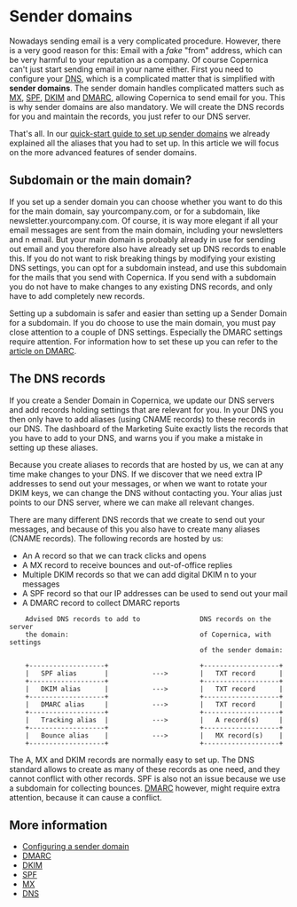 # Sender domains

Nowadays sending email is a very complicated procedure. However, there is 
a very good reason for this: Email with a *fake* "from" address, which 
can be very harmful to your reputation as a company. Of course Copernica 
can't just start sending email in your name either. First you need to configure 
your [DNS](./dns), which is a complicated matter that is simplified with 
**sender domains**. The sender domain handles complicated matters such 
as [MX](./mx.md), [SPF](./spf.md), [DKIM](./dkim.md) and [DMARC](./dmarc.md), 
allowing Copernica to send email for you. This is why sender domains are 
also mandatory. We will create the DNS records for you and maintain the 
records, you just refer to our DNS server.

That's all. In our [quick-start guide to set up sender domains](./quick-sender-domain-guide.md)
we already explained all the aliases that you had to set up. In this article we
will focus on the more advanced features of sender domains.

## Subdomain or the main domain?

If you set up a sender domain you can choose whether you want to do this for the
main domain, say yourcompany.com, or for a subdomain, like newsletter.yourcompany.com.
Of course, it is way more elegant if all your email messages are sent from the
main domain, including your newsletters and n email. But your main domain 
is probably already in use for sending out email and you therefore also have already 
set up DNS records to enable this. If you do not want to risk breaking things by 
modifying your existing DNS settings, you can opt for a subdomain instead, and use 
this subdomain for the mails that you send with Copernica. If you send with a 
subdomain you do not have to make changes to any existing DNS records, and only
have to add completely new records.

Setting up a subdomain is safer and easier than setting up a Sender Domain for
a subdomain. If you do choose to use the main domain, you must pay close attention 
to a couple of DNS settings. Especially the DMARC settings require attention. 
For information how to set these up you can refer to the [article on DMARC](./dmarc).

## The DNS records

If you create a Sender Domain in Copernica, we update our DNS servers and add 
records holding settings that are relevant for you. In your DNS you 
then only have to add aliases (using CNAME records) to these records in our DNS. 
The dashboard of the Marketing Suite exactly lists the records that you have to 
add to your DNS, and warns you if you make a mistake in setting up these aliases.

Because you create aliases to records that are hosted by us, we can at any time
make changes to your DNS. If we discover that we need extra IP addresses
to send out your messages, or when we want to rotate your DKIM keys, we can change
the DNS without contacting you. Your alias just points to our DNS
server, where we can make all relevant changes.

There are many different DNS records that we create to send out your messages,
and because of this you also have to create many aliases (CNAME records). The
following records are hosted by us:

* An A record so that we can track clicks and opens
* A MX record to receive bounces and out-of-office replies
* Multiple DKIM records so that we can add digital DKIM n to your messages
* A SPF record so that our IP addresses can be used to send out your mail
* A DMARC record to collect DMARC reports

```text
    Advised DNS records to add to               DNS records on the server
    the domain:                                 of Copernica, with settings 
                                                of the sender domain:

    +-------------------+                       +-------------------+
    |   SPF alias       |           --->        |   TXT record      |
    +-------------------+                       +-------------------+
    |   DKIM alias      |           --->        |   TXT record      |
    +-------------------+                       +-------------------+
    |   DMARC alias     |           --->        |   TXT record      |
    +-------------------+                       +-------------------+
    |   Tracking alias  |           --->        |   A record(s)     |
    +-------------------+                       +-------------------+
    |   Bounce alias    |           --->        |   MX record(s)    |
    +-------------------+                       +-------------------+
```

The A, MX and DKIM records are normally easy to set up. The DNS standard allows
to create as many of these records as one need, and they cannot conflict with 
other records. SPF is also not an issue because we use a subdomain for collecting
bounces. [DMARC](./dmarc) however, might require extra attention, because 
it can cause a conflict.

## More information

* [Configuring a sender domain](./quick-sender-domain-guide)
* [DMARC](./dmarc)
* [DKIM](./dkim)
* [SPF](./spf)
* [MX](./mx)
* [DNS](./dns)
